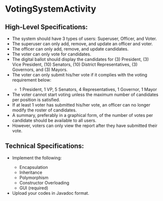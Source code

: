 # VotingSystemActivity
<body>
	<h2>High-Level Specifications:</h2>
	<ul>
		<li>The system should have 3 types of users: Superuser, Officer, and Voter.</li>
		<li>The superuser can only add, remove, and update an officer and voter.</li>
		<li>The officer can only add, remove, and update candidates.</li>
		<li>The voter can only vote for candidates.</li>
		<li>The digital ballot should display the candidates for (3) President, (3) Vice President, (10) Senators, (10) District Representatives, (3) Governors, and (3) Mayors.</li>
		<li>The voter can only submit his/her vote if it complies with the voting requirement below:</li>
		<ul>
			<li>1 President, 1 VP, 5 Senators, 4 Representatives, 1 Governor, 1 Mayor</li>
		</ul>
		<li>The voter cannot start voting unless the maximum number of candidates per position is satisfied.</li>
		<li>If at least 1 voter has submitted his/her vote, an officer can no longer modify the roster of candidates.</li>
		<li>A summary, preferably in a graphical form, of the number of votes per candidate should be available to all users.</li>
		<li>However, voters can only view the report after they have submitted their vote.</li>
	</ul>
	<h2>Technical Specifications:</h2>
	<ul>
		<li>Implement the following:</li>
		<ul>
			<li>Encapsulation</li>
			<li>Inheritance</li>
			<li>Polymorphism</li>
			<li>Constructor Overloading</li>
			<li>GUI (required)</li>
		</ul>
		<li>Upload your codes in Javadoc format.</li>
	</ul>
</body>

